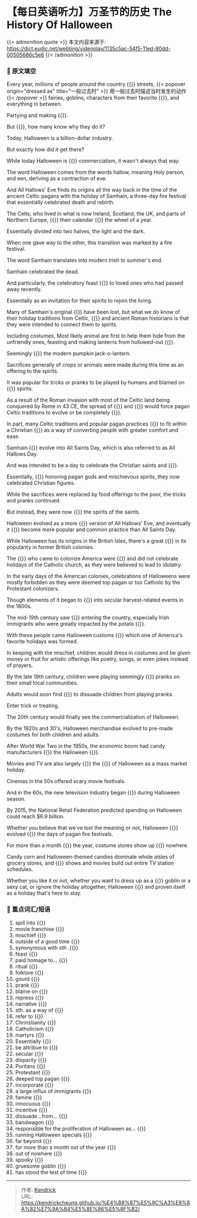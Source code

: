# 【每日英语听力】万圣节的历史 The History Of Halloween


{{< admonition quote >}}
本文内容来源于: https://dict.eudic.net/webting/videoplay/1135c5ac-54f5-11ed-80dd-00505686c5e6
{{< /admonition >}}

### 🍎 原文填空
Every year, millions of people around the country {{<blank-text hide="spill into">}} streets, {{< popover origin="dressed as" title="一般过去时" >}}
用一般过去时描述当时发生的动作
{{< /popover >}} fairies, goblins, characters from their favorite {{<blank-text hide="movie franchise">}}, and everything in between.

Partying and making {{<blank-text hide="mischief">}}.

But {{<blank-text hide="outside of a good time">}}, how many know why they do it?

Today, Halloween is a billion-dollar industry.

But exactly how did it get there?

While today Halloween is {{<blank-text hide="synonymous with">}} commercialism, it wasn't always that way.

The word Halloween comes from the words hallow, meaning Holy person, and een, deriving as a contraction of eve.

And All Hallows' Eve finds its origins all the way back in the time of the ancient Celtic pagans with the holiday of Samhain, a three-day fire festival that essentially celebrated death and rebirth.

The Celts, who lived in what is now Ireland, Scotland, the UK, and parts of Northern Europe, {{<blank-text hide="based">}} their calendar {{<blank-text hide="on">}} the wheel of a year.

Essentially divided into two halves, the light and the dark.

When one gave way to the other, this transition was marked by a fire festival.

The word Samhain translates into modern Irish to summer's end.

Samhain celebrated the dead.

And particularly, the celebratory feast {{<blank-text hide="paid homage">}} to loved ones who had passed away recently.

Essentially as an invitation for their spirits to rejoin the living.

Many of Samhain's original {{<blank-text hide="rituals">}} have been lost, but what we do know of their holiday traditions from Celtic, {{<blank-text hide="folklore">}} and ancient Roman historians is that they were intended to connect them to spirits.

Including costumes, Most likely animal are first to help them hide from the unfriendly ones, feasting and making lanterns from hollowed-out {{<blank-text hide="gourds">}}.

Seemingly {{<blank-text hide="the birth of">}} the modern pumpkin jack-o-lantern.

Sacrifices generally of crops or animals were made during this time as an offering to the spirits.

It was popular for tricks or pranks to be played by humans and blamed on {{<blank-text hide="mischievous">}} spirits.

As a result of the Roman invasion with most of the Celtic land being conquered by Rome in 43 CE, the spread of {{<blank-text hide="Christianity">}} and {{<blank-text hide="Catholicism">}} would force pagan Celtic traditions to evolve or be completely {{<blank-text hide="repressed">}}.

In part, many Celtic traditions and popular pagan practices {{<blank-text hide="were reframed">}} to fit within a Christian {{<blank-text hide="narrative">}} as a way of converting people with greater comfort and ease.

Samhain {{<blank-text hide="would">}} evolve into All Saints Day, which is also referred to as All Hallows Day.

And was intended to be a day to celebrate the Christian saints and {{<blank-text hide="martyrs">}}.

Essentially, {{<blank-text hide="instead of">}} honoring pagan gods and mischievous spirits, they now celebrated Christian figures.

While the sacrifices were replaced by food offerings to the poor, the tricks and pranks continued.

But instead, they were now {{<blank-text hide="attributed to">}} the spirits of the saints.

Halloween evolved as a more {{<blank-text hide="secular">}} version of All Hallows' Eve, and eventually it {{<blank-text hide="would">}} become more popular and common practice than All Saints Day.

While Halloween has its origins in the British Isles, there's a great {{<blank-text hide="disparity">}} in its popularity in former British colonies.

The {{<blank-text hide="Puritans">}} who came to colonize America were {{<blank-text hide="Protestant">}} and did not celebrate holidays of the Catholic church, as they were believed to lead to idolatry.

In the early days of the American colonies, celebrations of Halloweens were mostly forbidden as they were deemed top pagan or too Catholic by the Protestant colonizers.

Though elements of it began to {{<blank-text hide="incorporate">}} into secular harvest-related events in the 1800s.

The mid-19th century saw {{<blank-text hide="a large influx of immigrants">}} entering the country, especially Irish immigrants who were greatly impacted by the potato {{<blank-text hide="famine">}}.

With these people came Halloween customs {{<blank-text hide="out of">}} which one of America's favorite holidays was formed.

In keeping with the mischief, children would dress in costumes and be given money or fruit for artistic offerings like poetry, songs, or even jokes instead of prayers.

By the late 19th century, children were playing seemingly {{<blank-text hide="innocuous">}} pranks on their small local communities.

Adults would soon find {{<blank-text hide="incentive">}} to dissuade children from playing pranks.

Enter trick or treating.

The 20th century would finally see the commercialization of Halloween.

By the 1920s and 30's, Halloween merchandise evolved to pre-made costumes for both children and adults.

After World War Two in the 1950s, the economic boom had candy manufacturers {{<blank-text hide="getting on">}} the Halloween {{<blank-text hide="bandwagon">}}.

Movies and TV are also largely {{<blank-text hide="responsible for">}} the {{<blank-text hide="proliferation">}} of Halloween as a mass market holiday.

Cinemas in the 50s offered scary movie festivals.

And in the 60s, the new television industry began {{<blank-text hide="running Halloween specials">}} during Halloween season.

By 2015, the National Retail Federation predicted spending on Halloween could reach $6.9 billion.

Whether you believe that we've lost the meaning or not, Halloween {{<blank-text hide="has since">}} evolved {{<blank-text hide="far beyond">}} the days of pagan fire festivals.

For more than a month {{<blank-text hide="out of">}} the year, costume stores show up {{<blank-text hide="out of">}} nowhere.

Candy corn and Halloween-themed candies dominate whole aisles of grocery stores, and {{<blank-text hide="spooky">}} shows and movies build out entire TV station schedules.

Whether you like it or not, whether you want to dress up as a {{<blank-text hide="gruesome">}} goblin or a sexy cat, or ignore the holiday altogether, Halloween {{<blank-text hide="has stood the test of time">}} and proven itself as a holiday that's here to stay.



### 🍉 重点词汇/短语
1. spill into  {{<blank-text hide="涌进">}}
2. movie franchise {{<blank-text hide="电影系列">}}
3. mischief {{<blank-text hide="恶作剧">}}
4. outside of a good time {{<blank-text hide="除了玩乐之外">}}
5. synonymous with sth .{{<blank-text hide="..的代名词">}}
6. feast {{<blank-text hide="盛宴/祭礼">}}
7. paid homage to...  {{<blank-text hide="向...致敬/悼念">}}
8. ritual {{<blank-text hide="仪式/礼节/老规矩">}}
9. folklore {{<blank-text hide="民间习俗">}}
10. gourd {{<blank-text hide="葫芦">}}
11. prank {{<blank-text hide="恶作剧">}}
12. blame on {{<blank-text hide="主要归咎于...">}}
13. repress {{<blank-text hide="压制">}}
14. narrative {{<blank-text hide="叙述(的)">}}
15. sth. as a way of {{<blank-text hide="某物是...的一种方式">}}
16. refer to  {{<blank-text hide="适用/涉及">}}
17. Chrinstianity {{<blank-text hide="基督教">}}
18. Catholicism {{<blank-text hide="天主教">}}
19. martyrs {{<blank-text hide="殉道者">}}
20. Essentially {{<blank-text hide="本质上说">}}
21. be attribue to {{<blank-text hide="延续...的精神">}}
22. secular {{<blank-text hide="世俗的">}}
23. disparity {{<blank-text hide="差距">}}
24. Puritans {{<blank-text hide="清教徒">}}
25. Protestant {{<blank-text hide="新教徒">}}
26. deeped top pagan {{<blank-text hide="极端的异教徒">}}
27. incorporate {{<blank-text hide="合并/融入">}}
28. a large influx of immigrants {{<blank-text hide="大批移民涌入">}}
29. famine {{<blank-text hide="饥荒">}}
30. innocuous {{<blank-text hide="无害的">}}
31. incentive {{<blank-text hide="动机">}}
32. dissuade...from... {{<blank-text hide="劝阻...">}}
33. bandwagon {{<blank-text hide="时尚/风靡的活动">}}
34. responsible for the proliferation of Halloween as... {{<blank-text hide="推动万圣节作为...的普及">}}
35. running Halloween specials {{<blank-text hide="播放万圣节特辑">}}
36. far beyond {{<blank-text hide="远超">}}
37. for more than a month out of the year {{<blank-text hide="每年有一个多月的时间时间里">}}
38. out of nowhere {{<blank-text hide="突然冒出">}}
39. spooky {{<blank-text hide="幽灵般的">}}
40. gruesome goblin {{<blank-text hide="恐怖的妖怪">}}
41. has stood the test of time {{<blank-text hide="经受住了时间的考验">}}


---

> 作者: [Kendrick](https://kendrickcheung.github.io/)  
> URL: https://kendrickcheung.github.io/%E4%B8%87%E5%9C%A3%E8%8A%82%E7%9A%84%E5%8E%86%E5%8F%B2/  

